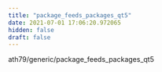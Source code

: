 ```yaml
---
title: "package_feeds_packages_qt5"
date: 2021-07-01 17:06:20.972065
hidden: false
draft: false
---
```


ath79/generic/package_feeds_packages_qt5


